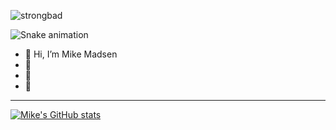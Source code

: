 
![strongbad](https://user-images.githubusercontent.com/93400240/232605166-7ecdf496-0683-45ad-b888-2ac2070ea2f0.gif)


![Snake animation](https://github.com/thepiyushmalhotra/thepiyushmalhotra/blob/output/github-contribution-grid-snake.svg)

</details>

- 👋 Hi, I’m Mike Madsen
- 👀 
- 🌱 
- 💞️ 

<!---
memadsen/memadsen is a ✨ special ✨ repository because its `README.md` (this file) appears on your GitHub profile.
You can click the Preview link to take a look at your changes.
--->

--------




[![Mike's GitHub stats](https://github-readme-stats.vercel.app/api?username=memadsen&show=reviews,discussions_started,discussions_answered,prs_merged,prs_merged_percentage&show_icons=true&theme=radical)](https://github.com/anuraghazra/github-readme-stats)
